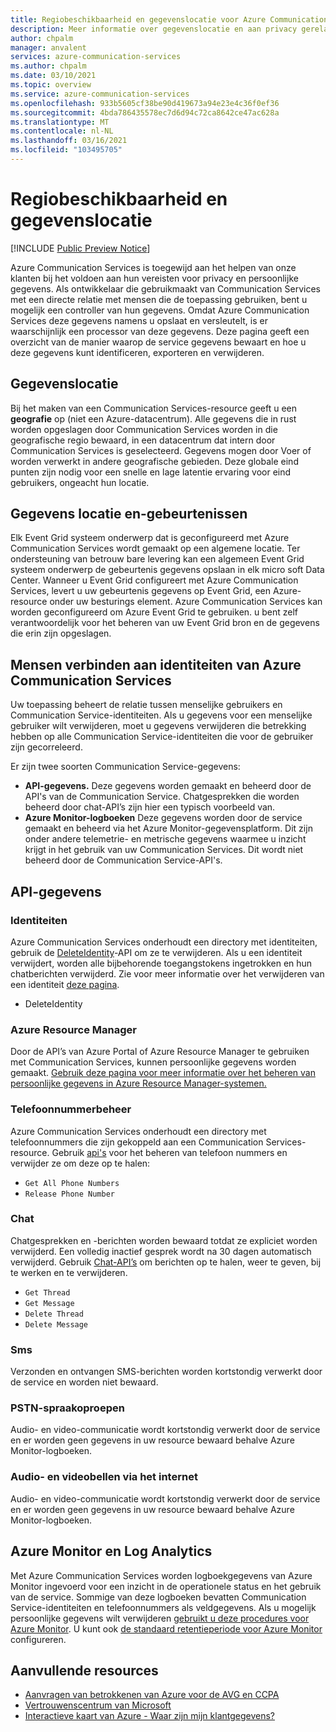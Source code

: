 ```yaml
---
title: Regiobeschikbaarheid en gegevenslocatie voor Azure Communication Services
description: Meer informatie over gegevenslocatie en aan privacy gerelateerde onderwerpen over Azure Communication Services
author: chpalm
manager: anvalent
services: azure-communication-services
ms.author: chpalm
ms.date: 03/10/2021
ms.topic: overview
ms.service: azure-communication-services
ms.openlocfilehash: 933b5605cf38be90d419673a94e23e4c36f0ef36
ms.sourcegitcommit: 4bda786435578ec7d6d94c72ca8642ce47ac628a
ms.translationtype: MT
ms.contentlocale: nl-NL
ms.lasthandoff: 03/16/2021
ms.locfileid: "103495705"
---
```

# <a name="region-availability-and-data-residency"></a>Regiobeschikbaarheid en gegevenslocatie

[!INCLUDE [Public Preview Notice](../includes/public-preview-include.md)]

Azure Communication Services is toegewijd aan het helpen van onze klanten bij het voldoen aan hun vereisten voor privacy en persoonlijke gegevens. Als ontwikkelaar die gebruikmaakt van Communication Services met een directe relatie met mensen die de toepassing gebruiken, bent u mogelijk een controller van hun gegevens. Omdat Azure Communication Services deze gegevens namens u opslaat en versleutelt, is er waarschijnlijk een processor van deze gegevens. Deze pagina geeft een overzicht van de manier waarop de service gegevens bewaart en hoe u deze gegevens kunt identificeren, exporteren en verwijderen.

## <a name="data-residency"></a>Gegevenslocatie

Bij het maken van een Communication Services-resource geeft u een **geografie** op (niet een Azure-datacentrum). Alle gegevens die in rust worden opgeslagen door Communication Services worden in die geografische regio bewaard, in een datacentrum dat intern door Communication Services is geselecteerd. Gegevens mogen door Voer of worden verwerkt in andere geografische gebieden. Deze globale eind punten zijn nodig voor een snelle en lage latentie ervaring voor eind gebruikers, ongeacht hun locatie.

## <a name="data-residency-and-events"></a>Gegevens locatie en-gebeurtenissen

Elk Event Grid systeem onderwerp dat is geconfigureerd met Azure Communication Services wordt gemaakt op een algemene locatie. Ter ondersteuning van betrouw bare levering kan een algemeen Event Grid systeem onderwerp de gebeurtenis gegevens opslaan in elk micro soft Data Center. Wanneer u Event Grid configureert met Azure Communication Services, levert u uw gebeurtenis gegevens op Event Grid, een Azure-resource onder uw besturings element. Azure Communication Services kan worden geconfigureerd om Azure Event Grid te gebruiken. u bent zelf verantwoordelijk voor het beheren van uw Event Grid bron en de gegevens die erin zijn opgeslagen.

## <a name="relating-humans-to-azure-communication-services-identities"></a>Mensen verbinden aan identiteiten van Azure Communication Services

Uw toepassing beheert de relatie tussen menselijke gebruikers en Communication Service-identiteiten. Als u gegevens voor een menselijke gebruiker wilt verwijderen, moet u gegevens verwijderen die betrekking hebben op alle Communication Service-identiteiten die voor de gebruiker zijn gecorreleerd.

Er zijn twee soorten Communication Service-gegevens:
- **API-gegevens.** Deze gegevens worden gemaakt en beheerd door de API's van de Communication Service. Chatgesprekken die worden beheerd door chat-API’s zijn hier een typisch voorbeeld van.
- **Azure Monitor-logboeken** Deze gegevens worden door de service gemaakt en beheerd via het Azure Monitor-gegevensplatform. Dit zijn onder andere telemetrie- en metrische gegevens waarmee u inzicht krijgt in het gebruik van uw Communication Services. Dit wordt niet beheerd door de Communication Service-API's.

## <a name="api-data"></a>API-gegevens

### <a name="identities"></a>Identiteiten

Azure Communication Services onderhoudt een directory met identiteiten, gebruik de [DeleteIdentity](/rest/api/communication/communicationidentity/delete)-API om ze te verwijderen. Als u een identiteit verwijdert, worden alle bijbehorende toegangstokens ingetrokken en hun chatberichten verwijderd. Zie voor meer informatie over het verwijderen van een identiteit [deze pagina](../quickstarts/access-tokens.md).

- DeleteIdentity

### <a name="azure-resource-manager"></a>Azure Resource Manager

Door de API’s van Azure Portal of Azure Resource Manager te gebruiken met Communication Services, kunnen persoonlijke gegevens worden gemaakt. [Gebruik deze pagina voor meer informatie over het beheren van persoonlijke gegevens in Azure Resource Manager-systemen.](../../azure-resource-manager/management/resource-manager-personal-data.md)

### <a name="telephone-number-management"></a>Telefoonnummerbeheer

Azure Communication Services onderhoudt een directory met telefoonnummers die zijn gekoppeld aan een Communication Services-resource. Gebruik [api's](/rest/api/communication/phonenumberadministration) voor het beheren van telefoon nummers en verwijder ze om deze op te halen:

- `Get All Phone Numbers`
- `Release Phone Number`

### <a name="chat"></a>Chat

Chatgesprekken en -berichten worden bewaard totdat ze expliciet worden verwijderd. Een volledig inactief gesprek wordt na 30 dagen automatisch verwijderd. Gebruik [Chat-API’s](/rest/api/communication/chat/chatthread) om berichten op te halen, weer te geven, bij te werken en te verwijderen.

- `Get Thread`
- `Get Message`
- `Delete Thread`
- `Delete Message`

### <a name="sms"></a>Sms

Verzonden en ontvangen SMS-berichten worden kortstondig verwerkt door de service en worden niet bewaard.

### <a name="pstn-voice-calling"></a>PSTN-spraakoproepen

Audio- en video-communicatie wordt kortstondig verwerkt door de service en er worden geen gegevens in uw resource bewaard behalve Azure Monitor-logboeken.

### <a name="internet-voice-and-video-calling"></a>Audio- en videobellen via het internet

Audio- en video-communicatie wordt kortstondig verwerkt door de service en er worden geen gegevens in uw resource bewaard behalve Azure Monitor-logboeken.

## <a name="azure-monitor-and-log-analytics"></a>Azure Monitor en Log Analytics

Met Azure Communication Services worden logboekgegevens van Azure Monitor ingevoerd voor een inzicht in de operationele status en het gebruik van de service. Sommige van deze logboeken bevatten Communication Service-identiteiten en telefoonnummers als veldgegevens. Als u mogelijk persoonlijke gegevens wilt verwijderen [gebruikt u deze procedures voor Azure Monitor](../../azure-monitor/logs/personal-data-mgmt.md). U kunt ook [de standaard retentieperiode voor Azure Monitor](../../azure-monitor/logs/manage-cost-storage.md) configureren.

## <a name="additional-resources"></a>Aanvullende resources

- [Aanvragen van betrokkenen van Azure voor de AVG en CCPA](/microsoft-365/compliance/gdpr-dsr-azure)
- [Vertrouwenscentrum van Microsoft](https://www.microsoft.com/trust-center/privacy/data-location)
- [Interactieve kaart van Azure - Waar zijn mijn klantgegevens?](https://azuredatacentermap.azurewebsites.net/)
